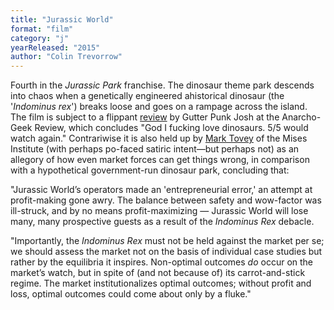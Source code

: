 ```yaml
---
title: "Jurassic World"
format: "film"
category: "j"
yearReleased: "2015"
author: "Colin Trevorrow"
---
```

Fourth in the _Jurassic Park_ franchise. The dinosaur theme park descends  into chaos when a genetically engineered ahistorical dinosaur (the '_Indominus  rex_') breaks loose and goes on a rampage across the island.
  
The film is subject to a flippant <a href="http://www.anarchogeekreview.com/movies/jurassic-world-2015#more-781"> review</a> by Gutter Punk Josh at the Anarcho-Geek Review, which concludes "God  I fucking love dinosaurs. 5/5 would watch again." Contrariwise it is also held  up by <a href="https://mises.org/library/jurassic-world-dont-blame-it-market"> Mark Tovey</a> of the Mises Institute (with perhaps po-faced satiric intent—but  perhaps not) as an allegory of how even market forces can get things wrong, in  comparison with a hypothetical government-run dinosaur park, concluding that:

"Jurassic World’s operators made an 'entrepreneurial  error,' an attempt at profit-making gone awry. The balance between safety and  wow-factor was ill-struck, and by no means profit-maximizing — Jurassic World  will lose many, many prospective guests as a result of the _Indominus Rex_  debacle.

"Importantly, the _Indominus Rex_ must not be held  against the market per se; we should assess the market not on the basis  of individual case studies but rather by the equilibria it inspires. Non-optimal  outcomes _do_ occur on the market’s watch, but in spite of (and not  because of) its carrot-and-stick regime. The market institutionalizes optimal  outcomes; without profit and loss, optimal outcomes could come about only by a  fluke."
  
